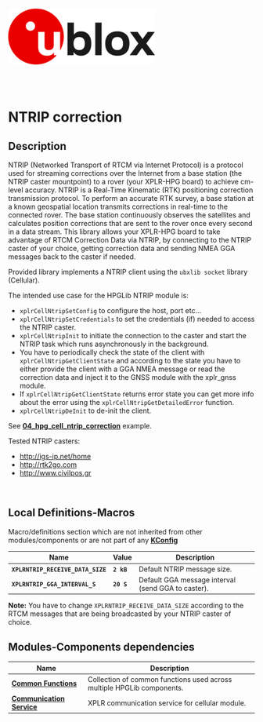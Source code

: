 ![u-blox](./../../../../media/shared/logos/ublox_logo.jpg)

<br>
<br>

# NTRIP correction

## Description

NTRIP (Networked Transport of RTCM via Internet Protocol) is a protocol used for streaming corrections over the Internet from a base station (the NTRIP caster mountpoint) to a rover (your XPLR-HPG board) to achieve cm-level accuracy.
NTRIP is a Real-Time Kinematic (RTK) positioning correction transmission protocol. To perform an accurate RTK survey, a base station at a known geospatial location transmits corrections in real-time to the connected rover. The base station continuously observes the satellites and calculates position corrections that are sent to the rover once every second in a data stream. 
This library allows your XPLR-HPG board to take advantage of RTCM Correction Data via NTRIP, by connecting to the NTRIP caster of your choice, getting correction data and sending NMEA GGA messages back to the caster if needed.

Provided library implements a NTRIP client using the `ubxlib socket` library (Cellular).

The intended use case for the HPGLib NTRIP module is:
- `xplrCellNtripSetConfig` to configure the host, port etc...
- `xplrCellNtripSetCredentials` to set the credentials (if) needed to access the NTRIP caster.
- `xplrCellNtripInit` to initiate the connection to the caster and start the NTRIP task which runs asynchronously in the background.
- You have to periodically check the state of the client with `xplrCellNtripGetClientState` and according to the state you have to either provide the client with a GGA NMEA message or read the correction data and inject it to the GNSS module with the xplr_gnss module.
- If `xplrCellNtripGetClientState` returns error state you can get more info about the error using the `xplrCellNtripGetDetailedError` function.
- `xplrCellNtripDeInit` to de-init the client.

See **[04_hpg_cell_ntrip_correction](./../../../../examples/cellular/04_hpg_cell_ntrip_correction)** example.


Tested NTRIP casters:
- http://igs-ip.net/home
- http://rtk2go.com
- http://www.civilpos.gr
<br>

## Local Definitions-Macros
Macro/definitions section which are not inherited from other modules/components or are not part of any **[KConfig](./../../../../docs/README_kconfig.md)**

Name | Value | Description
--- | --- | ---
**`XPLRNTRIP_RECEIVE_DATA_SIZE`** | **`2 kB`** | Default NTRIP message size.
**`XPLRNTRIP_GGA_INTERVAL_S`** | **`20 S`** | Default GGA message interval (send GGA to caster).


**Note:** You have to change `XPLRNTRIP_RECEIVE_DATA_SIZE` according to the RTCM messages that are being broadcasted by your NTRIP caster of choice.
<br>

## Modules-Components dependencies
Name | Description
--- | ---
**[Common Functions](./../common/)** | Collection of common functions used across multiple HPGLib components.
**[Communication Service](./../common/)** | XPLR communication service for cellular module.
<br>